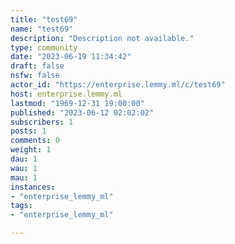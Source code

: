 ```yaml
---
title: "test69" 
name: "test69"
description: "Description not available."
type: community
date: "2023-06-19 11:34:42"
draft: false
nsfw: false
actor_id: "https://enterprise.lemmy.ml/c/test69"
host: enterprise.lemmy.ml
lastmod: "1969-12-31 19:00:00"
published: "2023-06-12 02:02:02"
subscribers: 1
posts: 1
comments: 0
weight: 1
dau: 1
wau: 1
mau: 1
instances:
- "enterprise_lemmy_ml"
tags: 
- "enterprise_lemmy_ml"

---
```


